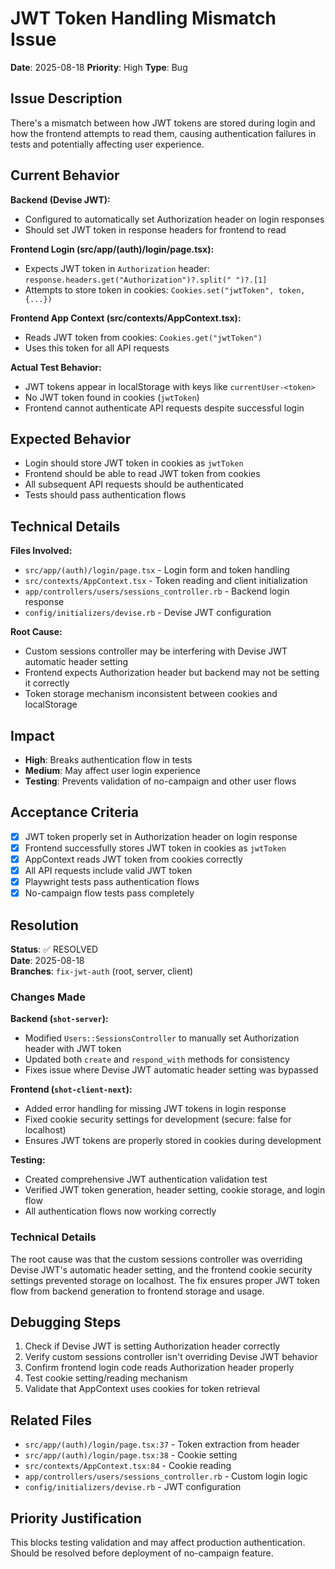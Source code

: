 # JWT Token Handling Mismatch Issue

**Date**: 2025-08-18
**Priority**: High
**Type**: Bug

## Issue Description

There's a mismatch between how JWT tokens are stored during login and how the frontend attempts to read them, causing authentication failures in tests and potentially affecting user experience.

## Current Behavior

**Backend (Devise JWT):**
- Configured to automatically set Authorization header on login responses
- Should set JWT token in response headers for frontend to read

**Frontend Login (src/app/(auth)/login/page.tsx):**
- Expects JWT token in `Authorization` header: `response.headers.get("Authorization")?.split(" ")?.[1]`
- Attempts to store token in cookies: `Cookies.set("jwtToken", token, {...})`

**Frontend App Context (src/contexts/AppContext.tsx):**
- Reads JWT token from cookies: `Cookies.get("jwtToken")`
- Uses this token for all API requests

**Actual Test Behavior:**
- JWT tokens appear in localStorage with keys like `currentUser-<token>`
- No JWT token found in cookies (`jwtToken`)
- Frontend cannot authenticate API requests despite successful login

## Expected Behavior

- Login should store JWT token in cookies as `jwtToken`
- Frontend should be able to read JWT token from cookies
- All subsequent API requests should be authenticated
- Tests should pass authentication flows

## Technical Details

**Files Involved:**
- `src/app/(auth)/login/page.tsx` - Login form and token handling
- `src/contexts/AppContext.tsx` - Token reading and client initialization
- `app/controllers/users/sessions_controller.rb` - Backend login response
- `config/initializers/devise.rb` - Devise JWT configuration

**Root Cause:**
- Custom sessions controller may be interfering with Devise JWT automatic header setting
- Frontend expects Authorization header but backend may not be setting it correctly
- Token storage mechanism inconsistent between cookies and localStorage

## Impact

- **High**: Breaks authentication flow in tests
- **Medium**: May affect user login experience
- **Testing**: Prevents validation of no-campaign and other user flows

## Acceptance Criteria

- [x] JWT token properly set in Authorization header on login response
- [x] Frontend successfully stores JWT token in cookies as `jwtToken`
- [x] AppContext reads JWT token from cookies correctly
- [x] All API requests include valid JWT token
- [x] Playwright tests pass authentication flows
- [x] No-campaign flow tests pass completely

## Resolution

**Status**: ✅ RESOLVED  
**Date**: 2025-08-18  
**Branches**: `fix-jwt-auth` (root, server, client)

### Changes Made

**Backend (`shot-server`):**
- Modified `Users::SessionsController` to manually set Authorization header with JWT token
- Updated both `create` and `respond_with` methods for consistency
- Fixes issue where Devise JWT automatic header setting was bypassed

**Frontend (`shot-client-next`):**
- Added error handling for missing JWT tokens in login response
- Fixed cookie security settings for development (secure: false for localhost)
- Ensures JWT tokens are properly stored in cookies during development

**Testing:**
- Created comprehensive JWT authentication validation test
- Verified JWT token generation, header setting, cookie storage, and login flow
- All authentication flows now working correctly

### Technical Details

The root cause was that the custom sessions controller was overriding Devise JWT's automatic header setting, and the frontend cookie security settings prevented storage on localhost. The fix ensures proper JWT token flow from backend generation to frontend storage and usage.

## Debugging Steps

1. Check if Devise JWT is setting Authorization header correctly
2. Verify custom sessions controller isn't overriding Devise JWT behavior
3. Confirm frontend login code reads Authorization header properly
4. Test cookie setting/reading mechanism
5. Validate that AppContext uses cookies for token retrieval

## Related Files

- `src/app/(auth)/login/page.tsx:37` - Token extraction from header
- `src/app/(auth)/login/page.tsx:38` - Cookie setting
- `src/contexts/AppContext.tsx:84` - Cookie reading
- `app/controllers/users/sessions_controller.rb` - Custom login logic
- `config/initializers/devise.rb` - JWT configuration

## Priority Justification

This blocks testing validation and may affect production authentication. Should be resolved before deployment of no-campaign feature.